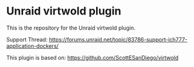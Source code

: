 # Unraid virtwold plugin

This is the repository for the Unraid virtwold plugin.

Support Thread: https://forums.unraid.net/topic/83786-support-ich777-application-dockers/

This plugin is based on: https://github.com/ScottESanDiego/virtwold